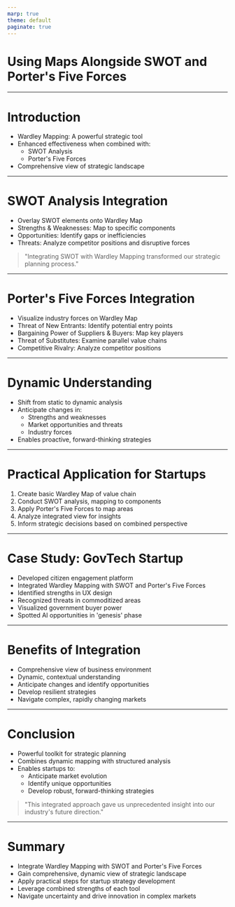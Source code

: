 ```yaml
---
marp: true
theme: default
paginate: true
---
```


# Using Maps Alongside SWOT and Porter's Five Forces

---

# Introduction

- Wardley Mapping: A powerful strategic tool
- Enhanced effectiveness when combined with:
  - SWOT Analysis
  - Porter's Five Forces
- Comprehensive view of strategic landscape

---

# SWOT Analysis Integration

- Overlay SWOT elements onto Wardley Map
- Strengths & Weaknesses: Map to specific components
- Opportunities: Identify gaps or inefficiencies
- Threats: Analyze competitor positions and disruptive forces

> "Integrating SWOT with Wardley Mapping transformed our strategic planning process."

---

# Porter's Five Forces Integration

- Visualize industry forces on Wardley Map
- Threat of New Entrants: Identify potential entry points
- Bargaining Power of Suppliers & Buyers: Map key players
- Threat of Substitutes: Examine parallel value chains
- Competitive Rivalry: Analyze competitor positions

---

# Dynamic Understanding

- Shift from static to dynamic analysis
- Anticipate changes in:
  - Strengths and weaknesses
  - Market opportunities and threats
  - Industry forces
- Enables proactive, forward-thinking strategies

---

# Practical Application for Startups

1. Create basic Wardley Map of value chain
2. Conduct SWOT analysis, mapping to components
3. Apply Porter's Five Forces to map areas
4. Analyze integrated view for insights
5. Inform strategic decisions based on combined perspective

---

# Case Study: GovTech Startup

- Developed citizen engagement platform
- Integrated Wardley Mapping with SWOT and Porter's Five Forces
- Identified strengths in UX design
- Recognized threats in commoditized areas
- Visualized government buyer power
- Spotted AI opportunities in 'genesis' phase

---

# Benefits of Integration

- Comprehensive view of business environment
- Dynamic, contextual understanding
- Anticipate changes and identify opportunities
- Develop resilient strategies
- Navigate complex, rapidly changing markets

---

# Conclusion

- Powerful toolkit for strategic planning
- Combines dynamic mapping with structured analysis
- Enables startups to:
  - Anticipate market evolution
  - Identify unique opportunities
  - Develop robust, forward-thinking strategies

> "This integrated approach gave us unprecedented insight into our industry's future direction."

---

# Summary

- Integrate Wardley Mapping with SWOT and Porter's Five Forces
- Gain comprehensive, dynamic view of strategic landscape
- Apply practical steps for startup strategy development
- Leverage combined strengths of each tool
- Navigate uncertainty and drive innovation in complex markets
